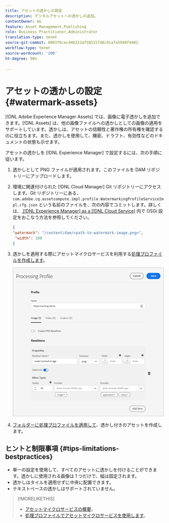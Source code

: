 ```yaml
---
title: アセットの透かしの設定
description: デジタルアセットへの透かしの追加。
contentOwner: AG
feature: Asset Management,Publishing
role: Business Practitioner,Administrator
translation-type: tm+mt
source-git-commit: 8093f6cec446223af58515fd8c91afa5940f9402
workflow-type: tm+mt
source-wordcount: '200'
ht-degree: 98%

---
```



# アセットの透かしの設定 {#watermark-assets}

[!DNL Adobe Experience Manager Assets] では、画像に電子透かしを追加できます。[!DNL Assets] は、他の画像ファイルへの透かしとしての画像の適用をサポートしています。透かしは、アセットの信頼性と著作権の所有権を確認するのに役立ちます。また、透かしを使用して、機密、ドラフト、有効性などのドキュメントの状態も示せます。

アセットの透かしを [!DNL Experience Manager] で設定するには、次の手順に従います。

1. 透かしとして PNG ファイルが適用されます。このファイルを DAM リポジトリーにアップロードします。

1. 環境に関連付けられた [!DNL Cloud Manager] Git リポジトリーにアクセスします。Git リポジトリーにある、`com.adobe.cq.assetcompute.impl.profile.WatermarkingProfileServiceImpl.cfg.json` という名前のファイルを、次の内容でコミットします。詳しくは、[ [!DNL Experience Manager] as a [!DNL Cloud Service]](/help/implementing/deploying/configuring-osgi.md) 内で OSGi 設定をおこなう方法を参照してください。

   ```json
   {
   "watermark": "/content/dam/<path-to-watermark-image.png>",
    "width": 100
   }
   ```

1. 透かしを適用する際にアセットマイクロサービスを利用する[処理プロファイルを作成します](/help/assets/asset-microservices-configure-and-use.md#create-custom-profile)。

   ![透かしを作成するアセット処理プロファイル](assets/watermark-processing-profile.png)

1. [フォルダーに処理プロファイルを適用して](/help/assets/asset-microservices-configure-and-use.md#use-profiles)、透かし付きのアセットを作成します。

## ヒントと制限事項 {#tips-limitations-bestpractices}

* 単一の設定を使用して、すべてのアセットに透かしを付けることができます。透かしに使用される画像は 1 つだけで、幅は固定されます。
* 透かしはタイルを適用せずに中央に配置できます。
* テキストベースの透かしはサポートされていません。

>[!MORELIKETHIS]
>
>* [アセットマイクロサービスの概要](/help/assets/asset-microservices-overview.md)。
>* [処理プロファイルでアセットマイクロサービスを使用します](/help/assets/asset-microservices-configure-and-use.md)。

